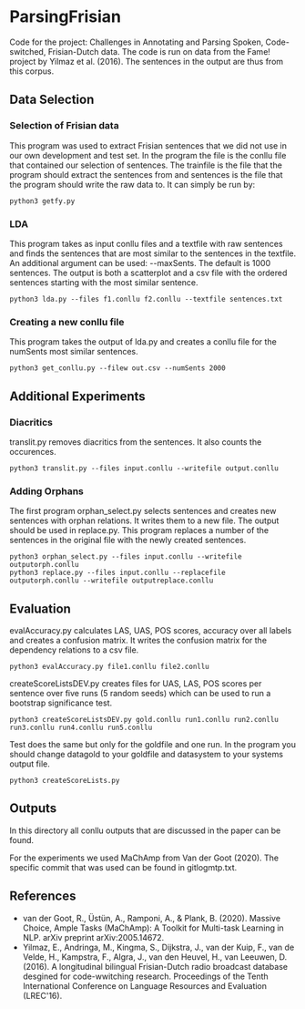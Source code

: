 # ParsingFrisian
Code for the project: Challenges in Annotating and Parsing Spoken, Code-switched, Frisian-Dutch data.
The code is run on data from the Fame! project by Yilmaz et al. (2016). The sentences in the output are thus from this corpus.

## Data Selection
### Selection of Frisian data
This program was used to extract Frisian sentences that we did not use in our own development and test set. In the program the file is the conllu file that contained our selection of sentences. The trainfile is the file that the program should extract the sentences from and sentences is the file that the program should write the raw data to. It can simply be run by:

```
python3 getfy.py
```


### LDA
This program takes as input conllu files and a textfile with raw sentences and finds the sentences that are most similar to the sentences in the textfile. An additional argument can be used: --maxSents. The default is 1000 sentences. The output is both a scatterplot and a csv file with the ordered sentences starting with the most similar sentence.

```
python3 lda.py --files f1.conllu f2.conllu --textfile sentences.txt
```

### Creating a new conllu file
This program takes the output of lda.py and creates a conllu file for the numSents most similar sentences.

```
python3 get_conllu.py --filew out.csv --numSents 2000
```

## Additional Experiments
### Diacritics
translit.py removes diacritics from the sentences. It also counts the occurences.

```
python3 translit.py --files input.conllu --writefile output.conllu
```

### Adding Orphans
The first program orphan_select.py selects sentences and creates new sentences with orphan relations. It writes them to a new file. The output should be used in replace.py. This program replaces a number of the sentences in the original file with the newly created sentences.

```
python3 orphan_select.py --files input.conllu --writefile outputorph.conllu
python3 replace.py --files input.conllu --replacefile outputorph.conllu --writefile outputreplace.conllu
```

## Evaluation
evalAccuracy.py calculates LAS, UAS, POS scores, accuracy over all labels and creates a confusion matrix. It writes the confusion matrix for the dependency relations to a csv file.

```
python3 evalAccuracy.py file1.conllu file2.conllu
```

createScoreListsDEV.py creates files for UAS, LAS, POS scores per sentence over five runs (5 random seeds) which can be used to run a bootstrap significance test.

```
python3 createScoreListsDEV.py gold.conllu run1.conllu run2.conllu run3.conllu run4.conllu run5.conllu
```

Test does the same but only for the goldfile and one run. In the program you should change datagold to your goldfile and datasystem to your systems output file.

```
python3 createScoreLists.py
```

## Outputs
In this directory all conllu outputs that are discussed in the paper can be found.

For the experiments we used MaChAmp from Van der Goot (2020). The specific commit that was used can be found in gitlogmtp.txt.


## References
* van der Goot, R., Üstün, A., Ramponi, A., & Plank, B. (2020). Massive Choice, Ample Tasks (MaChAmp): A Toolkit for Multi-task Learning in NLP. arXiv preprint arXiv:2005.14672.
* Yilmaz, E., Andringa, M., Kingma, S., Dijkstra, J., van der Kuip, F., van de Velde, H., Kampstra, F., Algra, J., van den Heuvel, H., van Leeuwen, D. (2016). A longitudinal bilingual Frisian-Dutch radio broadcast database desgined for code-wwitching research. Proceedings of the Tenth International Conference on Language Resources and Evaluation (LREC'16).
